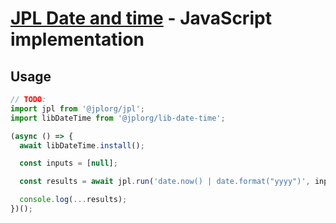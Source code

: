 # [JPL Date and time](../docs/index.md) - JavaScript implementation

## Usage

```js
// TODO:
import jpl from '@jplorg/jpl';
import libDateTime from '@jplorg/lib-date-time';

(async () => {
  await libDateTime.install();

  const inputs = [null];

  const results = await jpl.run('date.now() | date.format("yyyy")', inputs);

  console.log(...results);
})();
```
